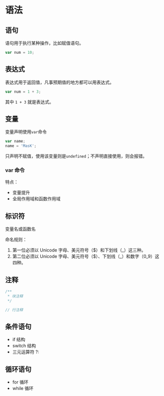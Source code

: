 # 语法

## 语句

语句用于执行某种操作，比如赋值语句。

```javascript
var num = 10;
```

## 表达式

表达式用于返回值，凡事预期值的地方都可以用表达式。

```javascript
var num = 1 + 3;
```

其中 `1 + 3` 就是表达式。

## 变量

变量声明使用`var`命令

```javascript
var name;
name = 'MasK';
```

只声明不赋值，使用该变量则是`undefined`；不声明直接使用，则会报错。

### var 命令

特点：

-   变量提升
-   全局作用域和函数作用域

## 标识符

变量名或函数名

命名规则：

1. 第一位必须以 Unicode 字母、美元符号（$）和下划线（\_）这三种。
2. 第二位必须以 Unicode 字母、美元符号（$）、下划线（\_）和数字（0_9）这四种。

## 注释

```javascript
/**
 * 块注释
 */

// 行注释
```

## 条件语句

-   if 结构
-   switch 结构
-   三元运算符 ?:

## 循环语句

-   for 循环
-   while 循环
